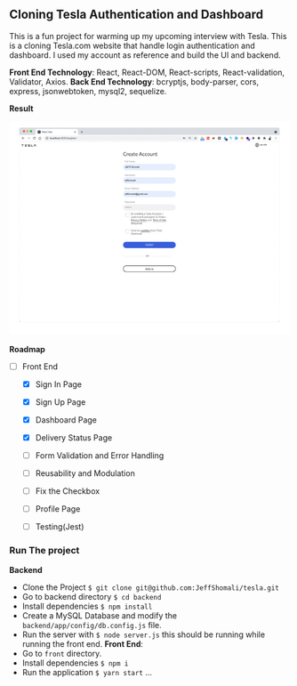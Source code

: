 ## Cloning Tesla Authentication and Dashboard

 This is a fun project for warming up my upcoming interview with Tesla. This is a cloning Tesla.com website that handle login authentication and dashboard. I used my account as reference and build the UI and backend.

 **Front End Technology**: React, React-DOM, React-scripts, React-validation, Validator, Axios. 
 **Back End Technology**: bcryptjs, body-parser, cors, express, jsonwebtoken, mysql2, sequelize.


**Result**

![alt](result.gif)

**Roadmap**
 - [ ] Front End 
   - [x] Sign In Page
   - [x] Sign Up Page
   - [x] Dashboard  Page
   - [x] Delivery Status Page
   - [ ] Form Validation and Error Handling
   - [ ] Reusability and Modulation
   - [ ] Fix the Checkbox
   - [ ] Profile Page
   - [ ] Testing(Jest)



### Run The project 
**Backend** 
  - Clone the Project `$ git clone git@github.com:JeffShomali/tesla.git`
  - Go to backend directory `$ cd backend`
  - Install dependencies `$ npm install`
  - Create a MySQL Database and modify the `backend/app/config/db.config.js` file.
  - Run the server with `$ node server.js` this should be running while running the front end.
**Front End**:
  - Go to `front` directory.
  - Install dependencies `$ npm i`
  - Run the application `$ yarn start`
  ...